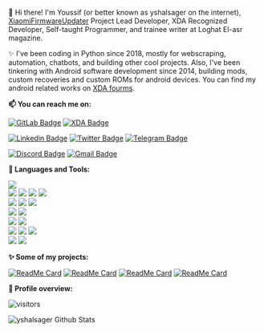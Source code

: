 👋 Hi there! I'm Youssif (or better known as yshalsager on the internet),
[XiaomiFirmwareUpdater](https://github.com/XiaomiFirmwareUpdater/) Project Lead Developer, XDA Recognized Developer,
Self-taught Programmer, and trainee writer at Loghat El-asr magazine.

✨ I've been coding in Python since 2018, mostly for webscraping, automation, chatbots, and building other cool projects.
Also, I've been tinkering with Android software development since 2014, building mods, custom recoveries and custom ROMs
for android devices. You can find my android related works on [XDA
fourms](https://forum.xda-developers.com/member.php?u=6084385).

**📫 You can reach me on:**

[![GitLab Badge](https://img.shields.io/badge/-GitLab-FCA121?style=flat&logo=GitLab&logoColor=white&link=https://www.gitlab.com/yshalsager/)](https://www.gitlab.com/yshalsager/)
[![XDA Badge](https://img.shields.io/badge/-XDA%20Developers-F59812?style=flat&logo=XDA%20Developers&logoColor=white&link=https://forum.xda-developers.com/member.php?u=6084385)](https://forum.xda-developers.com/member.php?u=6084385)

[![Linkedin Badge](https://img.shields.io/badge/-Linkedin-blue?style=flat&logo=Linkedin&logoColor=white&link=https://www.linkedin.com/in/yshalsager/)](https://www.linkedin.com/in/yshalsager/)
[![Twitter Badge](https://img.shields.io/badge/-Twitter-1ca0f1?style=flat&labelColor=1ca0f1&logo=twitter&logoColor=white&link=https://twitter.com/yshalsager)](https://twitter.com/yshalsager)
[![Telegram Badge](https://img.shields.io/badge/-Telegram-0088CC?style=flat&logo=Telegram&logoColor=white&link=https://t.me/yshalsager_projects)](https://t.me/yshalsager_projects)

[![Discord Badge](https://img.shields.io/badge/Discord-yshalsager%232066-7289DA?style=flat&logo=Discord&logoColor=white)](#)
[![Gmail Badge](https://img.shields.io/badge/-Gmail-c14438?style=flat&logo=Gmail&logoColor=white&link=mailto:ysh.alsager@gmail.com)](mailto:ysh.alsager@gmail.com)

**:wrench: Languages and Tools:**

<img src="https://img.shields.io/badge/-Python-3776AB?style=flat&logo=python&logoColor=white"> <br />
<img src="https://img.shields.io/badge/-HTML5-E34F26?style=flat&logo=html5&logoColor=white"> <img
    src="https://img.shields.io/badge/-CSS3-1572B6?style=flat&logo=css3&logoColor=white"> <img
    src="https://img.shields.io/badge/-Bootstrap-563D7C?style=flat&logo=bootstrap&logoColor=white"> <img
    src="https://img.shields.io/badge/-JavaScript-black?style=flat&logo=javascript&logoColor=eed718"> <br />
<img src="https://img.shields.io/badge/-Linux-black?style=flat&logo=Linux&logoColor=white"> <img
    src="https://img.shields.io/badge/-Windows-0078D6?style=flat&logo=Windows"> <img
    src="https://img.shields.io/badge/-Android-black?style=flat&logo=android"> <br />
<img src="https://img.shields.io/badge/-SQLite-003B57?style=flat&logo=SQLite&logoColor=white"> <img
    src="https://img.shields.io/badge/-MariaDB-003545?style=flat&logo=MariaDB"> <br />
<img src="https://img.shields.io/badge/-Git-F05032?style=flat&logo=Git&logoColor=white"> <img
    src="https://img.shields.io/badge/-Terminal-black?style=flat&logo=GNU%20Bash&logoColor=white"> <br />
<img src="https://img.shields.io/badge/-Travis%20CI-dfd896?style=flat&logo=Travis%20CI&logoColor=92232c"> <img
    src="https://img.shields.io/badge/-CircleCI-343434?style=flat&logo=CircleCI"> <img
    src="https://img.shields.io/badge/-Drone%20CI-212121?style=flat&logo=Drone"> <br />
<img src="https://img.shields.io/badge/-Jekyll-CC0000?style=flat&logo=Jekyll&logoColor=white"> <img
    src="https://img.shields.io/badge/-Markdown-000000?style=flat&logo=Markdown"> <br />

**:sparkles: Some of my projects:**

[![ReadMe Card](https://github-readme-stats.vercel.app/api/pin/?username=XiaomiFirmwareUpdater&repo=miui-updates-tracker)](https://github.com/XiaomiFirmwareUpdater/miui-updates-tracker)
[![ReadMe Card](https://github-readme-stats.vercel.app/api/pin/?username=XiaomiFirmwareUpdater&repo=xiaomi-flashable-firmware-creator.py)]( https://github.com/XiaomiFirmwareUpdater/xiaomi-flashable-firmware-creator.py)
[![ReadMe Card](https://github-readme-stats.vercel.app/api/pin/?username=androidtrackers&repo=codeaurora-releases-tracker)](https://github.com/androidtrackers/codeaurora-releases-tracker)
[![ReadMe Card](https://github-readme-stats.vercel.app/api/pin/?username=androidtrackers&repo=oneplus-updates-tracker)](https://github.com/androidtrackers/oneplus-updates-tracker)

**:pushpin: Profile overview:**

![visitors](https://visitor-badge.laobi.icu/badge?page_id=yshalsager.yshalsager)

![yshalsager Github
Stats](https://github-readme-stats.vercel.app/api?username=yshalsager&show_icons=true)
